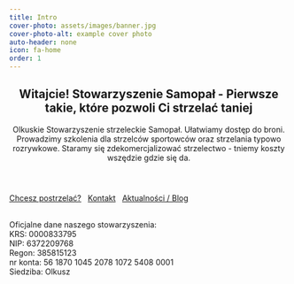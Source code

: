 ```yaml
---
title: Intro
cover-photo: assets/images/banner.jpg
cover-photo-alt: example cover photo
auto-header: none
icon: fa-home
order: 1
---
```

<header>
  <h2 class="alt">Witajcie! Stowarzyszenie <strong>Samopał</strong> - Pierwsze takie, które pozwoli Ci strzelać taniej</h2>
  <p>Olkuskie Stowarzyszenie strzeleckie Samopał. Ułatwiamy dostęp do broni. Prowadzimy szkolenia dla strzelców sportowców oraz strzelania typowo rozrywkowe. Staramy się zdekomercjalizować strzelectwo - tniemy koszty wszędzie gdzie się da.</p>
</header>

<footer>
  <a href="/zapisy.html" class="button scrolly">Chcesz postrzelać?</a> &nbsp; 
  <a href="#kontakt" class="button scrolly">Kontakt</a> &nbsp; 
  <a href="/blog.html" class="button scrolly">Aktualności / Blog</a>
</footer>
<br />
<p>Oficjalne dane naszego stowarzyszenia:<br />
KRS: 0000833795<br />
NIP: 6372209768<br />
Regon: 385815123<br />
nr konta: 56 1870 1045 2078 1072 5408 0001<br />
Siedziba: Olkusz</p>
